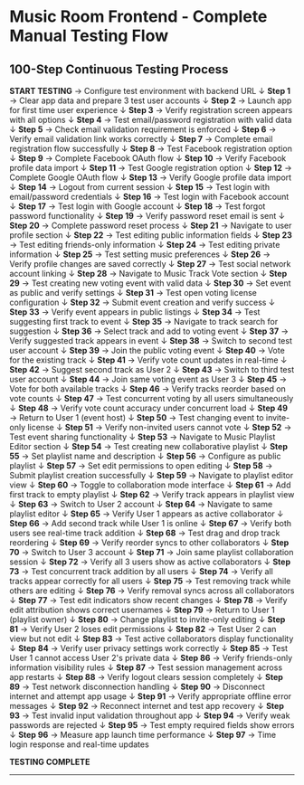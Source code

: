 # Music Room Frontend - Complete Manual Testing Flow
## 100-Step Continuous Testing Process

**START TESTING** → Configure test environment with backend URL
↓
**Step 1** → Clear app data and prepare 3 test user accounts
↓
**Step 2** → Launch app for first time user experience
↓
**Step 3** → Verify registration screen appears with all options
↓
**Step 4** → Test email/password registration with valid data
↓
**Step 5** → Check email validation requirement is enforced
↓
**Step 6** → Verify email validation link works correctly
↓
**Step 7** → Complete email registration flow successfully
↓
**Step 8** → Test Facebook registration option
↓
**Step 9** → Complete Facebook OAuth flow
↓
**Step 10** → Verify Facebook profile data import
↓
**Step 11** → Test Google registration option
↓
**Step 12** → Complete Google OAuth flow
↓
**Step 13** → Verify Google profile data import
↓
**Step 14** → Logout from current session
↓
**Step 15** → Test login with email/password credentials
↓
**Step 16** → Test login with Facebook account
↓
**Step 17** → Test login with Google account
↓
**Step 18** → Test forgot password functionality
↓
**Step 19** → Verify password reset email is sent
↓
**Step 20** → Complete password reset process
↓
**Step 21** → Navigate to user profile section
↓
**Step 22** → Test editing public information fields
↓
**Step 23** → Test editing friends-only information
↓
**Step 24** → Test editing private information
↓
**Step 25** → Test setting music preferences
↓
**Step 26** → Verify profile changes are saved correctly
↓
**Step 27** → Test social network account linking
↓
**Step 28** → Navigate to Music Track Vote section
↓
**Step 29** → Test creating new voting event with valid data
↓
**Step 30** → Set event as public and verify settings
↓
**Step 31** → Test open voting license configuration
↓
**Step 32** → Submit event creation and verify success
↓
**Step 33** → Verify event appears in public listings
↓
**Step 34** → Test suggesting first track to event
↓
**Step 35** → Navigate to track search for suggestion
↓
**Step 36** → Select track and add to voting event
↓
**Step 37** → Verify suggested track appears in event
↓
**Step 38** → Switch to second test user account
↓
**Step 39** → Join the public voting event
↓
**Step 40** → Vote for the existing track
↓
**Step 41** → Verify vote count updates in real-time
↓
**Step 42** → Suggest second track as User 2
↓
**Step 43** → Switch to third test user account
↓
**Step 44** → Join same voting event as User 3
↓
**Step 45** → Vote for both available tracks
↓
**Step 46** → Verify tracks reorder based on vote counts
↓
**Step 47** → Test concurrent voting by all users simultaneously
↓
**Step 48** → Verify vote count accuracy under concurrent load
↓
**Step 49** → Return to User 1 (event host)
↓
**Step 50** → Test changing event to invite-only license
↓
**Step 51** → Verify non-invited users cannot vote
↓
**Step 52** → Test event sharing functionality
↓
**Step 53** → Navigate to Music Playlist Editor section
↓
**Step 54** → Test creating new collaborative playlist
↓
**Step 55** → Set playlist name and description
↓
**Step 56** → Configure as public playlist
↓
**Step 57** → Set edit permissions to open editing
↓
**Step 58** → Submit playlist creation successfully
↓
**Step 59** → Navigate to playlist editor view
↓
**Step 60** → Toggle to collaboration mode interface
↓
**Step 61** → Add first track to empty playlist
↓
**Step 62** → Verify track appears in playlist view
↓
**Step 63** → Switch to User 2 account
↓
**Step 64** → Navigate to same playlist editor
↓
**Step 65** → Verify User 1 appears as active collaborator
↓
**Step 66** → Add second track while User 1 is online
↓
**Step 67** → Verify both users see real-time track addition
↓
**Step 68** → Test drag and drop track reordering
↓
**Step 69** → Verify reorder syncs to other collaborators
↓
**Step 70** → Switch to User 3 account
↓
**Step 71** → Join same playlist collaboration session
↓
**Step 72** → Verify all 3 users show as active collaborators
↓
**Step 73** → Test concurrent track addition by all users
↓
**Step 74** → Verify all tracks appear correctly for all users
↓
**Step 75** → Test removing track while others are editing
↓
**Step 76** → Verify removal syncs across all collaborators
↓
**Step 77** → Test edit indicators show recent changes
↓
**Step 78** → Verify edit attribution shows correct usernames
↓
**Step 79** → Return to User 1 (playlist owner)
↓
**Step 80** → Change playlist to invite-only editing
↓
**Step 81** → Verify User 2 loses edit permissions
↓
**Step 82** → Test User 2 can view but not edit
↓
**Step 83** → Test active collaborators display functionality
↓
**Step 84** → Verify user privacy settings work correctly
↓
**Step 85** → Test User 1 cannot access User 2's private data
↓
**Step 86** → Verify friends-only information visibility rules
↓
**Step 87** → Test session management across app restarts
↓
**Step 88** → Verify logout clears session completely
↓
**Step 89** → Test network disconnection handling
↓
**Step 90** → Disconnect internet and attempt app usage
↓
**Step 91** → Verify appropriate offline error messages
↓
**Step 92** → Reconnect internet and test app recovery
↓
**Step 93** → Test invalid input validation throughout app
↓
**Step 94** → Verify weak passwords are rejected
↓
**Step 95** → Test empty required fields show errors
↓
**Step 96** → Measure app launch time performance
↓
**Step 97** → Time login response and real-time updates

**TESTING COMPLETE**

---
